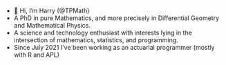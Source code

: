 - 👋 Hi, I’m Harry (@TPMath) 
- A PhD in pure Mathematics, and more precisely in Differential Geometry and Mathematical Physics. 
- A science and technology enthusiast with interests lying in the intersection of mathematics, statistics, and programming.
- Since July 2021 I've been working as an actuarial programmer (mostly with R and APL)

<!---
TPMath/TPMath is a ✨ special ✨ repository because its `README.md` (this file) appears on your GitHub profile.
You can click the Preview link to take a look at your changes.
--->
